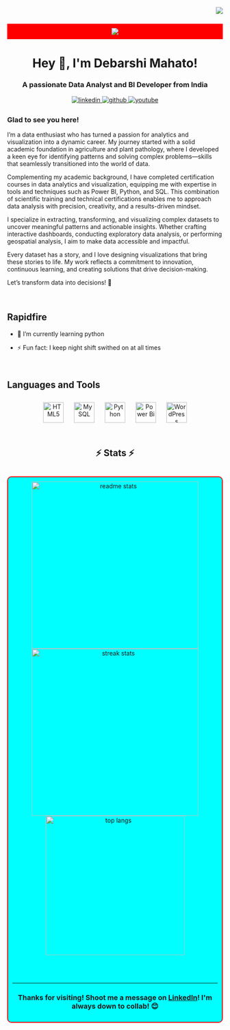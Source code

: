 <img align="right" src="https://komarev.com/ghpvc/?username=debarshi8967&&style=flat-square" />

<h1 align="center" style="color: cyan; background-color: red; padding: 10px;">
    <img src="https://readme-typing-svg.herokuapp.com/?font=Righteous&size=35&center=true&vCenter=true&width=500&height=70&duration=4000&lines= Hey 👋;+I'm+Debarshi+Mahato!;">
</h1>

<h1 align="center"> Hey 👋, I'm Debarshi Mahato! </h1> 

<h3 align="center">A passionate Data Analyst and BI Developer from India</h3> 

  
<div align="center"> 
<a href="https://linkedin.com/in/debarshimahato17" target="_blank">
<img src=https://img.shields.io/badge/linkedin-%231E77B5.svg?&style=for-the-badge&logo=linkedin&logoColor=white alt=linkedin style="margin-bottom: 5px;" />
</a>
<a href="https://github.com/debarshi8967" target="_blank">
<img src=https://img.shields.io/badge/github-%2324292e.svg?&style=for-the-badge&logo=github&logoColor=white alt=github style="margin-bottom: 5px;" />
</a>
<a href="https://www.youtube.com/channel/UCgSFOOWrMHsyheIWfuPGGCA?sub_confirmation=1" target="_blank">
<img src=https://img.shields.io/badge/youtube-%23EE4831.svg?&style=for-the-badge&logo=youtube&logoColor=white alt=youtube style="margin-bottom: 5px;" />
</a>  

</div>



### Glad to see you here!  
I’m a data enthusiast who has turned a passion for analytics and visualization into a dynamic career. My journey started with a solid academic foundation in agriculture and plant pathology, where I developed a keen eye for identifying patterns and solving complex problems—skills that seamlessly transitioned into the world of data.

Complementing my academic background, I have completed certification courses in data analytics and visualization, equipping me with expertise in tools and techniques such as Power BI, Python, and SQL. This combination of scientific training and technical certifications enables me to approach data analysis with precision, creativity, and a results-driven mindset.

I specialize in extracting, transforming, and visualizing complex datasets to uncover meaningful patterns and actionable insights. Whether crafting interactive dashboards, conducting exploratory data analysis, or performing geospatial analysis, I aim to make data accessible and impactful.

Every dataset has a story, and I love designing visualizations that bring these stories to life. My work reflects a commitment to innovation, continuous learning, and creating solutions that drive decision-making.

Let’s transform data into decisions! 🌟  
  

<br/>  


## Rapidfire  

- 🌱 I’m currently learning python  
  

- ⚡ Fun fact: I keep night shift swithed on at all times   



<br/>  


## Languages and Tools  
<div align="center">  
<a href="https://en.wikipedia.org/wiki/HTML5" target="_blank"><img style="margin: 10px" src="https://profilinator.rishav.dev/skills-assets/html5-original-wordmark.svg" alt="HTML5" width="48" /></a>  
<a href="https://www.mysql.com/" target="_blank"><img style="margin: 10px" src="https://profilinator.rishav.dev/skills-assets/mysql-original-wordmark.svg" alt="MySQL" width="48" /></a>  
<a href="https://www.python.org/" target="_blank"><img style="margin: 10px" src="https://profilinator.rishav.dev/skills-assets/python-original.svg" alt="Python" width="48" /></a>  
<a href="https://powerbi.microsoft.com/en-us/" target="_blank"><img style="margin: 10px" src="https://profilinator.rishav.dev/skills-assets/powerbi.png" alt="Power Bi" width="48"/></a>
<a href="https://wordpress.com/" target="_blank"><img style="margin: 10px" src="https://profilinator.rishav.dev/skills-assets/wordpress.png" alt="WordPress" width="48" /></a>  
</div>  

<br/>  


  
<h2 align="center">⚡ Stats ⚡</h2>
<br>
<div align="center" style="background-color: cyan; padding: 10px; border-radius: 10px; border: 2px solid red;">
  <img width="390" src="https://github-readme-stats.vercel.app/api?username=debarshi8967&count_private=true&theme=react&border_radius=10" alt="readme stats" style="pointer-events: none;"></img>
  <img width="390" src="https://github-readme-streak-stats.herokuapp.com/?user=debarshi8967&count_private=true&theme=react&border_radius=10" alt="streak stats" style="pointer-events: none;"></img>
  <br>
  <div align="center">
  <!-- Add a note about the theme contrast -->
 <img width="325" src="https://github-readme-stats.vercel.app/api/top-langs/?username=debarshi8967&langs_count=2&layout=compact&theme=react&border_radius=10&hide=html&exclude_repo=github-readme-stats&hide_border=true&title_color=61DAFB&bg_color=FFFFFF00&text_color=61DAFB" alt="top langs" style="pointer-events: none;">
</div>
  
<br/>  

<br/>  


<br />

----
<div align="center">
    <h3>Thanks for visiting! Shoot me a message on <a href="https://in.linkedin.com/in/debarshimahato17">LinkedIn</a>! I'm always down to collab! 😊</h3>
  </div>
